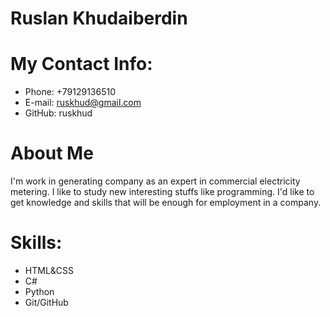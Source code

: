 # Ruslan Khudaiberdin
# My Contact Info:
* Phone: +79129136510
* E-mail: ruskhud@gmail.com
* GitHub: ruskhud
# About Me
I'm work in generating company as an expert in commercial electricity metering. I like to study new interesting stuffs like programming. I'd like to get knowledge and skills that will be enough for employment in a company. 
# Skills:
* HTML&CSS
* C#
* Python
* Git/GitHub
